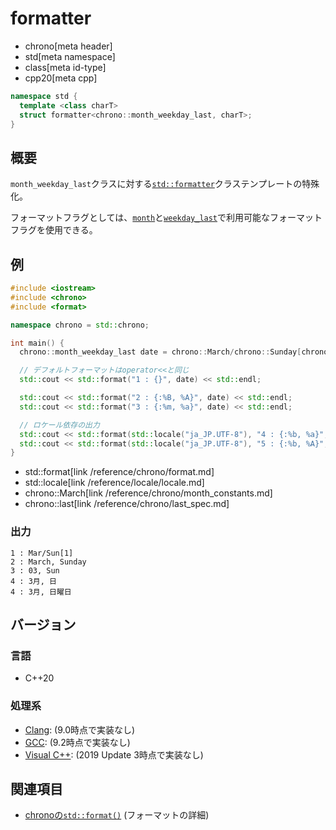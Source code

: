 # formatter
* chrono[meta header]
* std[meta namespace]
* class[meta id-type]
* cpp20[meta cpp]

```cpp
namespace std {
  template <class charT>
  struct formatter<chrono::month_weekday_last, charT>;
}
```

## 概要
`month_weekday_last`クラスに対する[`std::formatter`](/reference/format/formatter.md)クラステンプレートの特殊化。

フォーマットフラグとしては、[`month`](/reference/chrono/month/formatter.md)と[`weekday_last`](/reference/chrono/weekday_last/formatter.md)で利用可能なフォーマットフラグを使用できる。


## 例
```cpp example
#include <iostream>
#include <chrono>
#include <format>

namespace chrono = std::chrono;

int main() {
  chrono::month_weekday_last date = chrono::March/chrono::Sunday[chrono::last];

  // デフォルトフォーマットはoperator<<と同じ
  std::cout << std::format("1 : {}", date) << std::endl;

  std::cout << std::format("2 : {:%B, %A}", date) << std::endl;
  std::cout << std::format("3 : {:%m, %a}", date) << std::endl;

  // ロケール依存の出力
  std::cout << std::format(std::locale("ja_JP.UTF-8"), "4 : {:%b, %a}", date) << std::endl;
  std::cout << std::format(std::locale("ja_JP.UTF-8"), "5 : {:%b, %A}", date) << std::endl;
}
```
* std::format[link /reference/chrono/format.md]
* std::locale[link /reference/locale/locale.md]
* chrono::March[link /reference/chrono/month_constants.md]
* chrono::last[link /reference/chrono/last_spec.md]

### 出力
```
1 : Mar/Sun[1]
2 : March, Sunday
3 : 03, Sun
4 : 3月, 日
4 : 3月, 日曜日
```

## バージョン
### 言語
- C++20

### 処理系
- [Clang](/implementation.md#clang): (9.0時点で実装なし)
- [GCC](/implementation.md#gcc): (9.2時点で実装なし)
- [Visual C++](/implementation.md#visual_cpp): (2019 Update 3時点で実装なし)


## 関連項目
- [chronoの`std::format()`](/reference/chrono/format.md) (フォーマットの詳細)
